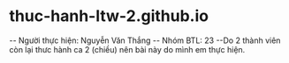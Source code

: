 # thuc-hanh-ltw-2.github.io
-- Người thực hiện: Nguyễn Văn Thắng
-- Nhóm BTL: 23
--Do 2 thành viên còn lại thưc hành ca 2 (chiều) nên bài này do mình em thực hiện.
